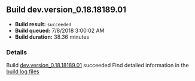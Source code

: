 ## Build dev.version_0.18.18189.01
- **Build result:** `succeeded`
- **Build queued:** 7/8/2018 3:00:02 AM
- **Build duration:** 38.36 minutes
### Details
Build [dev.version_0.18.18189.01](https://winappstudio.visualstudio.com/web/build.aspx?pcguid=a4ef43be-68ce-4195-a619-079b4d9834c2&builduri=vstfs%3a%2f%2f%2fBuild%2fBuild%2f25982) succeeded
Find detailed information in the [build log files](https://uwpctdiags.blob.core.windows.net/buildlogs/dev.version_0.18.18189.01_logs.zip)
